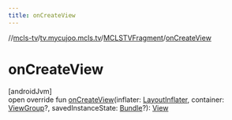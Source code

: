 ```yaml
---
title: onCreateView
---
```

//[mcls-tv](../../../index.html)/[tv.mycujoo.mcls.tv](../index.html)/[MCLSTVFragment](index.html)/[onCreateView](on-create-view.html)



# onCreateView



[androidJvm]\
open override fun [onCreateView](on-create-view.html)(inflater: [LayoutInflater](https://developer.android.com/reference/kotlin/android/view/LayoutInflater.html), container: [ViewGroup](https://developer.android.com/reference/kotlin/android/view/ViewGroup.html)?, savedInstanceState: [Bundle](https://developer.android.com/reference/kotlin/android/os/Bundle.html)?): [View](https://developer.android.com/reference/kotlin/android/view/View.html)




